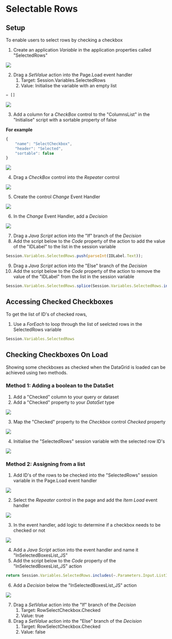 # Selectable Rows

## Setup

To enable users to select rows by checking a checkbox

1. Create an application *Variable* in the application properties called "SelectedRows"

![](images/CreateSessionVar.png)

2. Drag a *SetValue* action into the Page.Load event handler
   1. Target: Session.Variables.SelectedRows
   2. Value: Initialise the variable with an empty list
```javascript
= []
```

![](images/RowSelectInitEmptyList.png)

3. Add a column for a *CheckBox* control to the "ColumnsList" in the "Initialise" script with a sortable property of false

**For example**
```javascript
{
	"name": "SelectCheckbox",
	"header": "Selected",
	"sortable": false
}
```

![](images/ColumnsListAdd.png)

4. Drag a *CheckBox* control into the *Repeater* control

![](images/CheckBoxControl.png)

5. Create the control *Change* Event Handler

![](images/RowSelectChangeEvent.png)

6. In the *Change* Event Handler, add a *Decision*

![](images/RowSelectDecision.png)

7. Drag a *Java Script* action into the "If" branch of the *Decision*
8. Add the script below to the *Code* property of the action to add the value of the "IDLabel" to the list in the session variable

```javascript
Session.Variables.SelectedRows.push(parseInt(IDLabel.Text));
```

9. Drag a *Java Script* action into the "Else" branch of the *Decision*
10. Add the script below to the *Code* property of the action to remove the value of the "IDLabel" from the list in the session variable

```javascript
Session.Variables.SelectedRows.splice(Session.Variables.SelectedRows.indexOf(parseInt(IDLabel.Text)), 1);
```

## Accessing Checked Checkboxes
To get the list of ID's of checked rows, 

1. Use a *ForEach* to loop through the list of seelcted rows in the SelectedRows variable
```javascript
Session.Variables.SelectedRows
```

## Checking Checkboxes On Load

Showing some checkboxes as checked when the DataGrid is loaded can be achieved using two methods. 

### Method 1: Adding a boolean to the DataSet

1. Add a "Checked" column to your query or dataset
2. Add a "Checked" property to your *DataSet* type

![](images/CheckedInDataType.png)

3. Map the "Checked" property to the *Checkbox* control *Checked* property

![](images/CheckedMappedToCheckboxProp.png)

4. Initialise the "SelectedRows" session variable with the selected row ID's

![](images/SetSelectedSessionVar.png)

### Method 2: Assigning from a list

1. Add ID's of the rows to be checked into the "SelectedRows" session variable in the Page.Load event handler

![](images/SetSelectedSessionVar.png)

2. Select the *Repeater* control in the page and add the *Item Load* event handler

![](images/RepeaterItemLoadEventHandlerCreate.png)

3. In the event handler, add logic to determine if a checkbox needs to be checked or not

![](images/RepItemAddEventHandlerActions.png)

4. Add a *Java Script* action into the event handler and name it "InSelectedBoxesList_JS"
5. Add the script below to the *Code* property of the "InSelectedBoxesList_JS" action

```javascript
return Session.Variables.SelectedRows.includes(~.Parameters.Input.ListItem.ID);
```

6. Add a *Decision* below the "InSelectedBoxesList_JS" action

![](images/CheckedBoxesDecision.png)

7. Drag a *SetValue* action into the "If" branch of the *Decision*
   1. Target: RowSelectCheckbox.Checked
   2. Value: true
8. Drag a *SetValue* action into the "Else" branch of the *Decision*
   1. Target: RowSelectCheckbox.Checked
   2. Value: false

